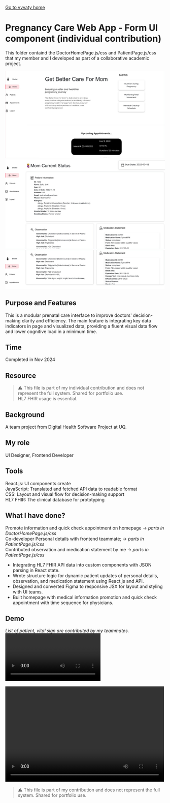 [Go to vvvaty home](https://vvvaty.github.io/)

# Pregnancy Care Web App - Form UI component (individual contribution)
This folder containd the DoctorHomePage.js/css and PatientPage.js/css that my member and I developed as part of a collaborative academic project.

![Doctor Homepage](/pregnancy-care-UI/img/doctor-homepage.jpg)
![Patient details in doctor page](/pregnancy-care-UI/img/doctor-patient%20details.jpg)
![Patient details in doctor page](/pregnancy-care-UI/img/doctor-patient%20details2.jpg)
## Purpose and Features
This is a modular prenatal care interface to improve doctors' decision-making clarity and efficiency.
The main feature is integrating key data indicators in page and visualized data, providing a fluent visual data flow and lower cognitive load in a minimum time.
## Time
Completed in Nov 2024
## Resource
> ⚠️ This file is part of my individual contribution and does not represent the full system. Shared for portfolio use.  
HL7 FHIR usage is essential.
## Background
A team project from Digital Health Software Project at UQ.
## My role
UI Designer, Frontend Developer
## Tools
React.js: UI components create  
JavaScript: Translated and fetched API data to readable format  
CSS: Layout and visual flow for decision-making support  
HL7 FHIR: The clinical database for prototyping
## What I have done?
Promote information and quick check appointment on homepage -> *parts in DoctorHomePage.js/css*  
Co-developer Personal details with frontend teammate; -> *parts in PatientPage.js/css*  
Contributed observation and medication statement by me -> *parts in PatientPage.js/css*
- Integrating HL7 FHIR API data into custom components with JSON parsing in React state.
- Wrote structure logic for dynamic patient updates of personal details, observation, and medication statement using React.js and API.
- Designed and converted Figma to responsive JSX for layout and styling with UI teams.
- Built homepage with medical information promotion and quick check appointment with time sequence for physicians.
## Demo
*List of patient, vital sign are contributed by my teammates.*
![demo](/pregnancy-care-UI/img/demo.mp4)

<video src="/pregnancy-care-UI/img/demo.mp4" controls="controls" width="500" height="300"></video>

> ⚠️ This file is part of my contribution and does not represent the full system. Shared for portfolio use.
